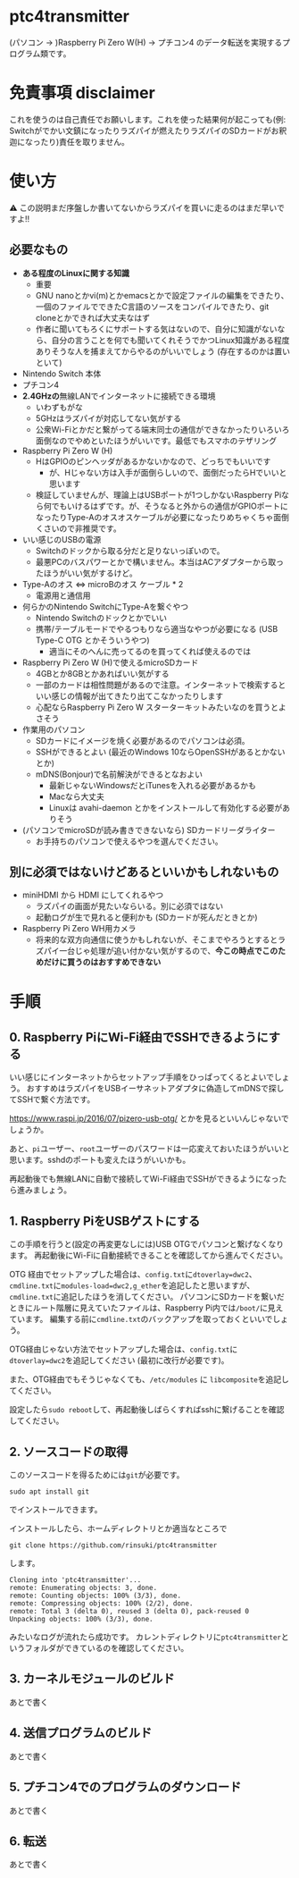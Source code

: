 # ptc4transmitter

(パソコン → )Raspberry Pi Zero W(H) → プチコン4 のデータ転送を実現するプログラム類です。

# 免責事項 disclaimer

これを使うのは自己責任でお願いします。これを使った結果何が起こっても(例: Switchがでかい文鎮になったりラズパイが燃えたりラズパイのSDカードがお釈迦になったり)責任を取りません。

# 使い方

:warning: この説明まだ序盤しか書いてないからラズパイを買いに走るのはまだ早いですよ!!

## 必要なもの

- **ある程度のLinuxに関する知識**
    - 重要
    - GNU nanoとかvi(m)とかemacsとかで設定ファイルの編集をできたり、一個のファイルでできたC言語のソースをコンパイルできたり、git cloneとかできれば大丈夫なはず
    - 作者に聞いてもろくにサポートする気はないので、自分に知識がないなら、自分の言うことを何でも聞いてくれそうでかつLinux知識がある程度ありそうな人を捕まえてからやるのがいいでしょう (存在するのかは置いといて)
- Nintendo Switch 本体
- プチコン4
- **2.4GHzの**無線LANでインターネットに接続できる環境
    - いわずもがな
    - 5GHzはラズパイが対応してない気がする
    - 公衆Wi-Fiとかだと繋がってる端末同士の通信ができなかったりいろいろ面倒なのでやめといたほうがいいです。最低でもスマホのテザリング
- Raspberry Pi Zero W (H)
    - HはGPIOのピンヘッダがあるかないかなので、どっちでもいいです
        - が、Hじゃない方は入手が面倒らしいので、面倒だったらHでいいと思います
    - 検証していませんが、理論上はUSBポートが1つしかないRaspberry Piなら何でもいけるはずです。が、そうなると外からの通信がGPIOポートになったりType-Aのオスオスケーブルが必要になったりめちゃくちゃ面倒くさいので非推奨です。
- いい感じのUSBの電源
    - Switchのドックから取る分だと足りないっぽいので。
    - 最悪PCのバスパワーとかで構いません。本当はACアダプターから取ったほうがいい気がするけど。
- Type-Aのオス ⇔ microBのオス ケーブル * 2
    - 電源用と通信用
- 何らかのNintendo SwitchにType-Aを繋ぐやつ
    - Nintendo Switchのドックとかでいい
    - 携帯/テーブルモードでやるつもりなら適当なやつが必要になる (USB Type-C OTG とかそういうやつ)
        - 適当にそのへんに売ってるのを買ってくれば使えるのでは
- Raspberry Pi Zero W (H)で使えるmicroSDカード
    - 4GBとか8GBとかあればいい気がする
    - 一部のカードは相性問題があるので注意。インターネットで検索するといい感じの情報が出てきたり出てこなかったりします
    - 心配ならRaspberry Pi Zero W スターターキットみたいなのを買うとよさそう
- 作業用のパソコン
    - SDカードにイメージを焼く必要があるのでパソコンは必須。
    - SSHができるとよい (最近のWindows 10ならOpenSSHがあるとかないとか)
    - mDNS(Bonjour)で名前解決ができるとなおよい 
        - 最新じゃないWindowsだとiTunesを入れる必要があるかも
        - Macなら大丈夫
        - Linuxは avahi-daemon とかをインストールして有効化する必要がありそう
- (パソコンでmicroSDが読み書きできないなら) SDカードリーダライター
    - お手持ちのパソコンで使えるやつを選んでください。

## 別に必須ではないけどあるといいかもしれないもの

- miniHDMI から HDMI にしてくれるやつ
    - ラズパイの画面が見たいならいる。別に必須ではない
    - 起動ログが生で見れると便利かも (SDカードが死んだときとか)
- Raspberry Pi Zero WH用カメラ
    - 将来的な双方向通信に使うかもしれないが、そこまでやろうとするとラズパイ一台じゃ処理が追い付かない気がするので、**今この時点でこのためだけに買うのはおすすめできない**


# 手順

## 0. Raspberry PiにWi-Fi経由でSSHできるようにする

いい感じにインターネットからセットアップ手順をひっぱってくるとよいでしょう。
おすすめはラズパイをUSBイーサネットアダプタに偽造してmDNSで探してSSHで繋ぐ方法です。

https://www.raspi.jp/2016/07/pizero-usb-otg/ とかを見るといいんじゃないでしょうか。

あと、`pi`ユーザー、`root`ユーザーのパスワードは一応変えておいたほうがいいと思います。sshdのポートも変えたほうがいいかも。

再起動後でも無線LANに自動で接続してWi-Fi経由でSSHができるようになったら進みましょう。

## 1. Raspberry PiをUSBゲストにする

この手順を行うと(設定の再変更なしには)USB OTGでパソコンと繋げなくなります。
再起動後にWi-Fiに自動接続できることを確認してから進んでください。

OTG 経由でセットアップした場合は、`config.txt`に`dtoverlay=dwc2`、`cmdline.txt`に`modules-load=dwc2,g_ether`を追記したと思いますが、`cmdline.txt`に追記したほうを消してください。
パソコンにSDカードを繋いだときにルート階層に見えていたファイルは、Raspberry Pi内では`/boot/`に見えています。
編集する前に`cmdline.txt`のバックアップを取っておくといいでしょう。

OTG経由じゃない方法でセットアップした場合は、`config.txt`に`dtoverlay=dwc2`を追記してください (最初に改行が必要です)。

また、OTG経由でもそうじゃなくても、`/etc/modules` に `libcomposite`を追記してください。

設定したら`sudo reboot`して、再起動後しばらくすればsshに繋げることを確認してください。

## 2. ソースコードの取得

このソースコードを得るためには`git`が必要です。
```
sudo apt install git
```
でインストールできます。

インストールしたら、ホームディレクトリとか適当なところで

```
git clone https://github.com/rinsuki/ptc4transmitter
```
します。

```
Cloning into 'ptc4transmitter'...
remote: Enumerating objects: 3, done.
remote: Counting objects: 100% (3/3), done.
remote: Compressing objects: 100% (2/2), done.
remote: Total 3 (delta 0), reused 3 (delta 0), pack-reused 0
Unpacking objects: 100% (3/3), done.
```

みたいなログが流れたら成功です。
カレントディレクトリに`ptc4transmitter`というフォルダができているのを確認してください。

## 3. カーネルモジュールのビルド

あとで書く

## 4. 送信プログラムのビルド

あとで書く

## 5. プチコン4でのプログラムのダウンロード

あとで書く

## 6. 転送

あとで書く